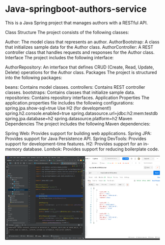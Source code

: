 # Java-springboot-authors-service

This is a Java Spring project that manages authors with a RESTful API.

Class Structure
The project consists of the following classes:

Author: The model class that represents an author.
AuthorBootstrap: A class that initializes sample data for the Author class.
AuthorController: A REST controller class that handles requests and responses for the Author class.
Interface
The project includes the following interface:

AuthorRepository: An interface that defines CRUD (Create, Read, Update, Delete) operations for the Author class.
Packages
The project is structured into the following packages:

beans: Contains model classes.
controllers: Contains REST controller classes.
bootstraps: Contains classes that initialize sample data.
repositories: Contains repository interfaces.
Application Properties
The application.properties file includes the following configurations:
spring.jpa.show-sql=true
Use H2 (for development!)
spring.h2.console.enabled=true
spring.datasource.url=jdbc:h2:mem:testdb
spring.jpa.database=h2
spring.datasource.platform=h2
Maven Dependencies
The project includes the following Maven dependencies:

Spring Web: Provides support for building web applications.
Spring JPA: Provides support for Java Persistence API.
Spring DevTools: Provides support for development-time features.
H2: Provides support for an in-memory database.
Lombok: Provides support for reducing boilerplate code.

![](List.png)

